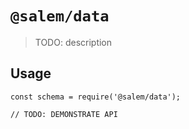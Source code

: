 # `@salem/data`

> TODO: description

## Usage

```
const schema = require('@salem/data');

// TODO: DEMONSTRATE API
```
